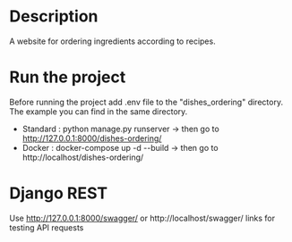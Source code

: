 # Description
A website for ordering ingredients according to recipes.
# Run the project
Before running the project add .env file to the "dishes_ordering" directory. The example you can find in the same directory.
- Standard : python manage.py runserver -> then go to http://127.0.0.1:8000/dishes-ordering/
- Docker : docker-compose up -d  --build -> then go to http://localhost/dishes-ordering/
# Django REST
Use http://127.0.0.1:8000/swagger/ or http://localhost/swagger/ links for testing API requests